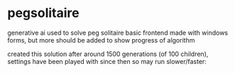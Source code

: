 # pegsolitaire
generative ai used to solve peg solitaire
basic frontend made with windows forms, but more should be added to show progress of algorithm

created this solution after around 1500 generations (of 100 children), settings have been played with since then so may run slower/faster:
